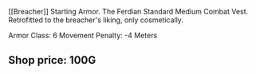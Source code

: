[[Breacher]] Starting Armor.
The Ferdian Standard Medium Combat Vest. Retrofitted to the breacher's liking, only cosmetically.

Armor Class: 6
Movement Penalty: -4 Meters

## Shop price: 100G